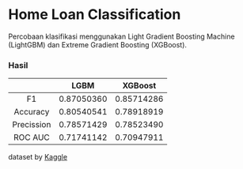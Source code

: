 # Home Loan Classification

Percobaan klasifikasi menggunakan Light Gradient Boosting Machine (LightGBM) dan Extreme Gradient Boosting (XGBoost). 

### Hasil
|  | LGBM | XGBoost |
| :---: | :---: | :---: |
| F1 | 0.87050360  | 0.85714286 |
| Accuracy | 0.80540541 | 0.78918919 |
| Precission | 0.78571429 | 0.78523490 |
| ROC AUC | 0.71741142 | 0.70947911 |

dataset by [Kaggle](https://www.kaggle.com/code/sazid28/home-loan-prediction)
